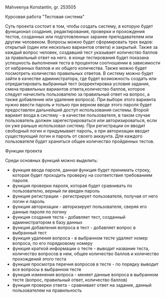 Mahveenya Konstantin, gr. 253505

Курсовая работа "Тестовая система"

Суть проекта состоит в том, чтобы создать систему, в которую будет функционал создания, редактирования, проверки и прохождения тестов, созданных или подготовленных заранее преподавателем или другим человеком. Вопросы можно будет сформировать трех видов: открытый (один или несколько вариантов ответа) и закрытый. Также за каждый вопрос человек, создавший тест указывает количество баллов за правильный ответ на него. в конце тестирования будет показана успешность выполнения теста в процентом соотношении в зависимости от набранных баллов и их общего количества. Также можно будет посмотреть количество правильных ответов. В систему можно будет зайти в качестве администратора, где будет возможность создать или отредактировать выбранный тест (корректировка условия задания, смена правильных вариантов ответа,количество баллов, которое следует начислить пользователю за правильный ответ на вопрос, а также добавление или удаление вопроса). При выборе этого варианта нужно ввести пароль и только при верном вводе этого пароля будет предоставлен дальнейший доступ использования системы. Второй вариант входа в систему - в качестве пользователя, в таком случае пользователь должен зарегестрироваться или авторизироваться, если он уже раньше использовал систему. При регистрации он вводит свободный логин и придумывает пароль, а при авторизации вводит существующий логин и пароль от своего аккаунта. Для каждого пользователя будет храниться общее количество пройденных тестов.

Функции проекта

Среди основных функций можно выделить:
* функция ввода пароля, данная функция будет принимать строку, которая будет проходить проверку на соответствия требованиям пароля.
* функция проверки пароля, которая будет сравнивать по пользователю, верный ли введен пароль
* функция регистрации - регистрирует пользователя, получая от него логин и пароль
* функция авторизации - авторизирует пользователя, сверяя его данные пароля по логину
* функция создания теста - добавляет тест, созданный администратором в базу данных
* функция добавления вопроса в тест - добавляет вопрос в выбранный тест
* функция удаления вопроса - в выбранном тесте удаляет номер вопроса, по его порядковому номеру
* функция краткой информации о тесте - выводит название теста, количество вопросов в нем, общее количество баллов и количество прохождений этого теста
* функция просмотра перечня вопросов в тесте - по порядку выводит все вопросы в выбранном тесте
* функция изменения вопроса - меняет данные вопроса в выбранном тесте (вопрос, правильный ответ, количество баллов)
* функция проверки ответа - сравнивает ответ на задание, данный пользователем на правильность